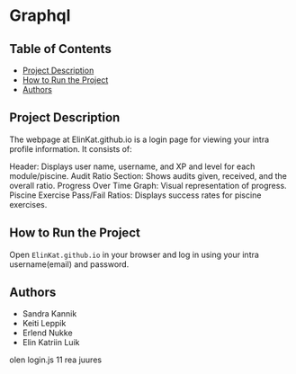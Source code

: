 # Graphql

## Table of Contents

- [Project Description](#project-description)
- [How to Run the Project](#how-to-run-the-project)
- [Authors](#authors)

## Project Description

The webpage at ElinKat.github.io is a login page for viewing your intra profile information. It consists of:

Header: Displays user name, username, and XP and level for each module/piscine.
Audit Ratio Section: Shows audits given, received, and the overall ratio.
Progress Over Time Graph: Visual representation of progress.
Piscine Exercise Pass/Fail Ratios: Displays success rates for piscine exercises.


## How to Run the Project

Open ```ElinKat.github.io``` in your browser and log in using your intra username(email) and password.

## Authors

- Sandra Kannik
- Keiti Leppik
- Erlend Nukke
- Elin Katriin Luik

olen login.js 11 rea juures


